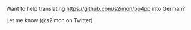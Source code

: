 Want to help translating https://github.com/s2imon/pp4pp into German?

Let me know (@s2imon on Twitter)
